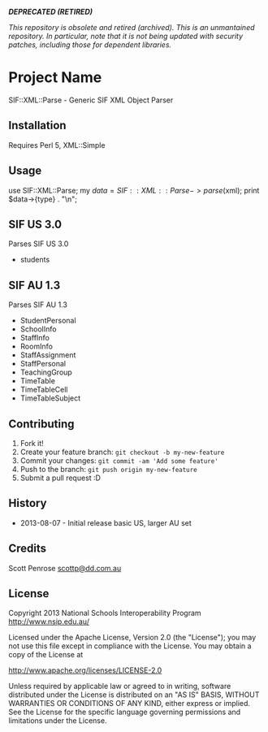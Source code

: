 ***DEPRECATED (RETIRED)***

*This repository is obsolete and retired (archived). This is an unmantained repository. In particular, note that it is not being updated with security patches, including those for dependent libraries.*



# Project Name

SIF::XML::Parse - Generic SIF XML Object Parser

## Installation

Requires Perl 5, XML::Simple

## Usage

 use SIF::XML::Parse;
 my $data = SIF::XML::Parse->parse($xml);
 print $data->{type} . "\n";

## SIF US 3.0

Parses SIF US 3.0

* students

## SIF AU 1.3

Parses SIF AU 1.3

* StudentPersonal
* SchoolInfo
* StaffInfo
* RoomInfo
* StaffAssignment
* StaffPersonal
* TeachingGroup
* TimeTable
* TimeTableCell
* TimeTableSubject

## Contributing

1. Fork it!
2. Create your feature branch: `git checkout -b my-new-feature`
3. Commit your changes: `git commit -am 'Add some feature'`
4. Push to the branch: `git push origin my-new-feature`
5. Submit a pull request :D

## History

* 2013-08-07 - Initial release basic US, larger AU set

## Credits

Scott Penrose <scottp@dd.com.au>

## License

Copyright 2013 National Schools Interoperability Program http://www.nsip.edu.au/

Licensed under the Apache License, Version 2.0 (the "License");
you may not use this file except in compliance with the License.
You may obtain a copy of the License at

   http://www.apache.org/licenses/LICENSE-2.0

Unless required by applicable law or agreed to in writing, software distributed under the License 
is distributed on an "AS IS" BASIS, WITHOUT WARRANTIES OR CONDITIONS OF ANY KIND, either express
or implied. 
See the License for the specific language governing permissions and limitations under the License.
